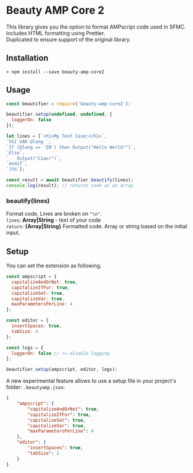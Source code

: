 # Beauty AMP Core 2

This library gives you the option to format AMPscript code used in SFMC.  
Includes HTML formatting using Prettier.  
Duplicated to ensure support of the original library.

## Installation

```
> npm install --save beauty-amp-core2
```

## Usage

``` javascript
const beautifier = require('beauty-amp-core2');

beautifier.setup(undefined, undefined, {
  loggerOn: false
});

let lines = [`<h1>My Test Case:</h1>`,
`%%[ VAR @lang `,
`If (@lang == 'EN') then Output("Hello World!")`,
`Else`,
`	Output("Ciao!")`,
`endif`,
`]%%`];

const result = await beautifier.beautify(lines);
console.log(result); // returns code as an array
```

### beautify(lines)
Format code. Lines are broken on `"\n"`.  
`lines`: __Array|String__ - text of your code  
`return`: __{Array|String}__ Formatted code. Array or string based on the initial input.

## Setup

You can set the extension as following.
``` javascript
const ampscript = {
  capitalizeAndOrNot: true,
  capitalizeIfFor: true,
  capitalizeSet: true,
  capitalizeVar: true,
  maxParametersPerLine: 4
};

const editor = {
  insertSpaces: true,
  tabSize: 4
};

const logs = {
  loggerOn: false // <= disable logging
};

beautifier.setup(ampscript, editor, logs);
```

A new experimental feature allows to use a setup file in your project's folder: `.beautyamp.json`:

```json
{
	"ampscript": {
		"capitalizeAndOrNot": true,
		"capitalizeIfFor": true,
		"capitalizeSet": true,
		"capitalizeVar": true,
		"maxParametersPerLine": 4
	},
	"editor": {
		"insertSpaces": true,
		"tabSize": 2
	}
}
```